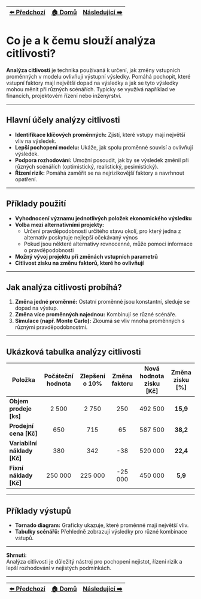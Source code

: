 <div align="center">

| [⬅️ Předchozí](otazka_27.md) | [🏠 Domů](../../README.md) | [Následující ➡️](otazka_29.md) |
|:-------------------------:|:---------------------------:|:-----------------------------:|

</div>

# Co je a k čemu slouží analýza citlivosti?

**Analýza citlivosti** je technika používaná k určení, jak změny vstupních proměnných v modelu ovlivňují výstupní výsledky. Pomáhá pochopit, které vstupní faktory mají největší dopad na výsledky a jak se tyto výsledky mohou měnit při různých scénářích. Typicky se využívá například ve financích, projektovém řízení nebo inženýrství.

---

## Hlavní účely analýzy citlivosti

- **Identifikace klíčových proměnných:** Zjistí, které vstupy mají největší vliv na výsledek.
- **Lepší pochopení modelu:** Ukáže, jak spolu proměnné souvisí a ovlivňují výsledek.
- **Podpora rozhodování:** Umožní posoudit, jak by se výsledek změnil při různých scénářích (optimistický, realistický, pesimistický).
- **Řízení rizik:** Pomáhá zaměřit se na nejrizikovější faktory a navrhnout opatření.

---

## Příklady použití

- **Vyhodnocení významu jednotlivých položek ekonomického výsledku**
- **Volba mezi alternativními projekty:**  
    - Určení pravděpodobnosti určitého stavu okolí, pro který jedna z alternativ poskytuje nejlepší očekávaný výnos  
    - Pokud jsou některé alternativy rovnocenné, může pomoci informace o pravděpodobnosti
- **Možný vývoj projektu při změnách vstupních parametrů**
- **Citlivost zisku na změnu faktorů, které ho ovlivňují**

---

## Jak analýza citlivosti probíhá?

1. **Změna jedné proměnné:** Ostatní proměnné jsou konstantní, sleduje se dopad na výstup.
2. **Změna více proměnných najednou:** Kombinují se různé scénáře.
3. **Simulace (např. Monte Carlo):** Zkoumá se vliv mnoha proměnných s různými pravděpodobnostmi.

---

## Ukázková tabulka analýzy citlivosti

| Položka                | Počáteční hodnota | Zlepšení o 10% | Změna faktoru | Nová hodnota zisku [Kč] | Změna zisku [%] |
|------------------------|:----------------:|:--------------:|:-------------:|:-----------------------:|:---------------:|
| **Objem prodeje [ks]** |      2 500       |     2 750      |     250       |        492 500          |     **15,9**    |
| **Prodejní cena [Kč]** |       650        |      715       |      65       |        587 500          |     **38,2**    |
| **Variabilní náklady [Kč]** |    380    |      342       |     -38       |        520 000          |     **22,4**    |
| **Fixní náklady [Kč]** |    250 000       |   225 000      |   -25 000     |        450 000          |     **5,9**     |

---

## Příklady výstupů

- **Tornado diagram:** Graficky ukazuje, které proměnné mají největší vliv.
- **Tabulky scénářů:** Přehledně zobrazují výsledky pro různé kombinace vstupů.

---

**Shrnutí:**  
Analýza citlivosti je důležitý nástroj pro pochopení nejistot, řízení rizik a lepší rozhodování v nejistých podmínkách.

---

<div align="center">

| [⬅️ Předchozí](otazka_27.md) | [🏠 Domů](../../README.md) | [Následující ➡️](otazka_29.md) |
|:-------------------------:|:---------------------------:|:-----------------------------:|

</div>